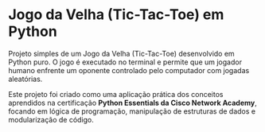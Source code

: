 # Jogo da Velha (Tic-Tac-Toe) em Python

Projeto simples de um Jogo da Velha (Tic-Tac-Toe) desenvolvido em Python puro. O jogo é executado no terminal e permite que um jogador humano enfrente um oponente controlado pelo computador com jogadas aleatórias.

Este projeto foi criado como uma aplicação prática dos conceitos aprendidos na certificação **Python Essentials da Cisco Network Academy**, focando em lógica de programação, manipulação de estruturas de dados e modularização de código.

